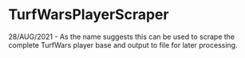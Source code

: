 # TurfWarsPlayerScraper
 28/AUG/2021 - As the name suggests this can be used to scrape the complete TurfWars player base and output to file for later processing.
